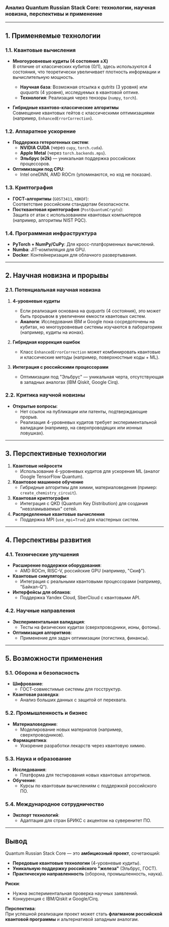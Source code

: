 ### **Анализ Quantum Russian Stack Core: технологии, научная новизна, перспективы и применение**

---

## **1. Применяемые технологии**
### **1.1. Квантовые вычисления**
- **Многоуровневые кудиты (4 состояния ±X)**  
  В отличие от классических кубитов (0/1), здесь используются 4 состояния, что теоретически увеличивает плотность информации и вычислительную мощность.  
  - **Научная база**: Возможная отсылка к *qutrits* (3 уровня) или *ququarts* (4 уровня), исследуемых в квантовой оптике.  
  - **Технология**: Реализация через тензоры (`numpy`, `torch`).  

- **Гибридные квантово-классические алгоритмы**  
  Совмещение квантовых гейтов с классическими оптимизациями (например, `EnhancedErrorCorrection`).  

### **1.2. Аппаратное ускорение**
- **Поддержка гетерогенных систем**:  
  - **NVIDIA CUDA** (через `cupy`, `torch.cuda`).  
  - **Apple Metal** (через `torch.backends.mps`).  
  - **Эльбрус (e2k)** — уникальная поддержка российских процессоров.  
- **Оптимизации под CPU**:  
  - Intel oneDNN, AMD ROCm (упоминаются, но код не показан).  

### **1.3. Криптография**
- **ГОСТ-алгоритмы** (`GOST3411`, `KBKDF`):  
  Соответствие российским стандартам безопасности.  
- **Постквантовая криптография** (`PostQuantumCrypto`):  
  Защита от атак с использованием квантовых компьютеров (например, алгоритмы NIST PQC).  

### **1.4. Программная инфраструктура**
- **PyTorch + NumPy/CuPy**: Для кросс-платформенных вычислений.  
- **Numba**: JIT-компиляция для GPU.  
- **Docker**: Контейнеризация для облачного развертывания.  

---

## **2. Научная новизна и прорывы**
### **2.1. Потенциальная научная новизна**
1. **4-уровневые кудиты**  
   - Если реализация основана на *ququarts* (4 состояния), это может быть прорывом в увеличении емкости квантовых систем.  
   - **Аналоги**: Исследования IBM и Google пока сосредоточены на кубитах, но многоуровневые системы изучаются в лабораториях (например, кудиты на ионах).  

2. **Гибридная коррекция ошибок**  
   - Класс `EnhancedErrorCorrection` может комбинировать квантовые и классические методы (например, поверхностные коды + ML).  

3. **Интеграция с российскими процессорами**  
   - Оптимизации под "Эльбрус" — уникальная черта, отсутствующая в западных аналогах (IBM Qiskit, Google Cirq).  

### **2.2. Критика научной новизны**
- **Открытые вопросы**:  
  - Нет ссылок на публикации или патенты, подтверждающие прорыв.  
  - Реализация 4-уровневых кудитов требует экспериментальной валидации (например, на сверхпроводящих или ионных ловушках).  

---

## **3. Перспективные технологии**
1. **Квантовые нейросети**  
   - Использование 4-уровневых кудитов для ускорения ML (аналог Google TensorFlow Quantum).  
2. **Квантовое машинное обучение**  
   - Гибридные алгоритмы для химии, материаловедения (пример: `create_chemistry_circuit`).  
3. **Квантовая криптография**  
   - Интеграция с QKD (Quantum Key Distribution) для создания "невзламываемых" сетей.  
4. **Распределенные квантовые вычисления**  
   - Поддержка MPI (`use_mpi=True`) для кластерных систем.  

---

## **4. Перспективы развития**
### **4.1. Технические улучшения**
- **Расширение поддержки оборудования**:  
  - AMD ROCm, RISC-V, российские GPU (например, "Скиф").  
- **Квантовые симуляторы**:  
  - Интеграция с реальными квантовыми процессорами (например, "Байкал-Q").  
- **Интерфейсы для облаков**:  
  - Поддержка Yandex Cloud, SberCloud с квантовыми API.  

### **4.2. Научные направления**
- **Экспериментальная валидация**:  
  - Тесты на физических кудитах (сверхпроводники, ионы, фотоны).  
- **Оптимизация алгоритмов**:  
  - Применение для задач оптимизации (логистика, финансы).  

---

## **5. Возможности применения**
### **5.1. Оборона и безопасность**
- **Шифрование**:  
  - ГОСТ-совместимые системы для госструктур.  
- **Квантовая разведка**:  
  - Анализ больших данных с защитой от перехвата.  

### **5.2. Промышленность и бизнес**
- **Материаловедение**:  
  - Моделирование новых материалов (например, сверхпроводников).  
- **Фармацевтика**:  
  - Ускорение разработки лекарств через квантовую химию.  

### **5.3. Наука и образование**
- **Исследования**:  
  - Платформа для тестирования новых квантовых алгоритмов.  
- **Обучение**:  
  - Курсы по квантовым вычислениям с поддержкой российского ПО.  

### **5.4. Международное сотрудничество**
- **Экспорт технологий**:  
  - Адаптация для стран БРИКС с акцентом на суверенитет ПО.  

---

## **Вывод**
Quantum Russian Stack Core — это **амбициозный проект**, сочетающий:
- **Передовые квантовые технологии** (4-уровневые кудиты).  
- **Уникальную поддержку российского "железа"** (Эльбрус, ГОСТ).  
- **Практическую направленность** (оборона, промышленность, наука).  

**Риски**:  
- Нужна экспериментальная проверка научных заявлений.  
- Конкуренция с IBM/Qiskit и Google/Cirq.  

**Перспектива**:  
При успешной реализации проект может стать **флагманом российской квантовой программы** и альтернативой западным аналогам.
